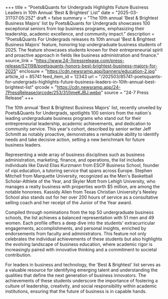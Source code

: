 +++
title = "Poets&Quants for Undergrads Highlights Future Business Leaders in 10th Annual 'Best & Brightest' List"
date = "2025-03-31T07:05:25Z"
draft = false
summary = "The 10th annual 'Best & Brightest Business Majors' list by Poets&Quants for Undergrads showcases 100 exceptional seniors from top business programs, emphasizing their leadership, academic excellence, and community impact."
description = "Poets&Quants For Undergrads releases its 10th annual 'Best & Brightest Business Majors' feature, honoring top undergraduate business students of 2025. The feature showcases students known for their entrepreneurial spirit and proactive approach in fields like business administration and finance."
source_link = "https://www.24-7pressrelease.com/press-release/521198/poetsquants-honors-best-brightest-business-majors-for-2025"
enclosure = "https://cdn.newsramp.app/banners/education-2.jpg"
article_id = 85741
feed_item_id = 12343
url = "/202503/85741-poetsquants-for-undergrads-highlights-future-business-leaders-in-10th-annual-best-brightest-list"
qrcode = "https://cdn.newsramp.app/24-7PressRelease/qrcode/253/31/limeKJBJ.webp"
source = "24-7 Press Release"
+++

<p>The 10th annual 'Best & Brightest Business Majors' list, recently unveiled by Poets&Quants for Undergrads, spotlights 100 seniors from the nation's leading undergraduate business programs who stand out for their entrepreneurial leadership, academic achievements, and dedication to community service. This year's cohort, described by senior writer Jeff Schmitt as notably proactive, demonstrates a remarkable ability to identify needs and take decisive action, setting a new benchmark for future business leaders.</p><p>Representing a wide array of business disciplines such as business administration, marketing, finance, and operations, the list includes individuals like David Elias Kurzmann from ESCP Business School, founder of vipi.education, a tutoring service that spans across Europe. Stephen Mitchell from Marquette University, recognized as the Men's Basketball Scholar-Athlete of the Year, and Skyler Mott from Lehigh University, who manages a realty business with properties worth $5 million, are among the notable honorees. Kassidy Allen from Texas Christian University's Neeley School also stands out for her over 200 hours of service as a consultative selling coach and her receipt of the Junior of the Year award.</p><p>Compiled through nominations from the top 50 undergraduate business schools, the list achieves a balanced representation with 51 men and 49 women. Each profile offers a deep dive into the students' extracurricular engagements, accomplishments, and personal insights, enriched by endorsements from faculty and administrators. This feature not only celebrates the individual achievements of these students but also highlights the evolving landscape of business education, where academic rigor is increasingly paired with innovative thinking and a commitment to societal contribution.</p><p>For leaders in business and technology, the 'Best & Brightest' list serves as a valuable resource for identifying emerging talent and understanding the qualities that define the next generation of business innovators. The achievements of these students underscore the importance of fostering a culture of leadership, creativity, and social responsibility within academic institutions, ensuring that the future of business is in capable hands.</p>